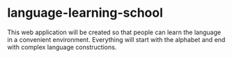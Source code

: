 # language-learning-school
This web application will be created so that people can learn the language in a convenient environment. Everything will start with the alphabet and end with complex language constructions.
